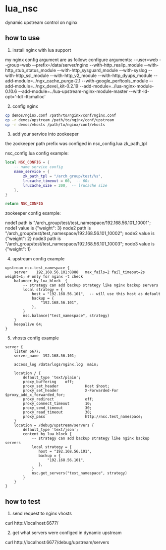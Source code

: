 # lua_nsc
dynamic upstream control on nginx

## how to use

1. install nginx with lua support

my nginx config argument are as follow:
configure arguments: --user=web --group=web --prefix=/data/server/nginx --with-http_realip_module --with-http_stub_status_module --with-http_sysguard_module --with-syslog --with-http_ssl_module --with-http_v2_module --with-http_dyups_module --add-module=../ngx_cache_purge-2.1 --with-google_perftools_module --add-module=../ngx_devel_kit-0.2.19 --add-module=../lua-nginx-module-0.10.6 --add-module=../lua-upstream-nginx-module-master --with-ld-opt='-ldl -ltcmalloc'

2. config nginx

```sh
cp demos/nginx.conf /path/to/nginx/conf/nginx.conf
cp -r demos/upstream /path/to/nginx/conf/upstream
cp -r demos/vhosts /path/to/nginx/conf/vhosts
```

3. add your service into zookeeper

the zookeeper path prefix was configed in nsc_config.lua  zk_path_tpl

nsc_config.lua config example:

```lua
local NSC_CONFIG = {
    -- name service config
    name_service = {
        zk_path_tpl = "/arch_group/test/%s",
        lrucache_timeout = 60,  -- 60s
        lrucache_size = 200,  -- lrucache size
    },
}

return NSC_CONFIG
```

zookeeper config example:

node1 path is "/arch_group/test/test_namespace/192.168.56.101_10001"; node1 value is {"weight": 3}
node2 path is "/arch_group/test/test_namespace/192.168.56.101_10002"; node2 value is {"weight": 2}
node3 path is "/arch_group/test/test_namespace/192.168.56.101_10003"; node3 value is {"weight": 1}


4. upstream config example

```
upstream nsc.test_namespace {
    server    192.168.56.101:8888   max_fails=2 fail_timeout=2s weight=1; # only for nginx -t check
    balancer_by_lua_block  {
        -- strategy can add backup strategy like nginx backup servers
        local strategy = {
            host = "192.168.56.101",  -- will use this host as default
            backup = {
                "192.168.56.101",
            },
        }
        nsc.balance("test_namespace", strategy)
    }
    keepalive 64;
}
```

5. vhosts config example

```
server {
    listen 6677;
    server_name  192.168.56.101;

    access_log /data/logs/nginx.log  main;

    location / {
        default_type 'text/plain';
        proxy_buffering    off;
        proxy_set_header            Host $host;
        proxy_set_header            X-Forwarded-For $proxy_add_x_forwarded_for;
        proxy_redirect              off;
        proxy_connect_timeout       10;
        proxy_send_timeout          30;
        proxy_read_timeout          30;
        proxy_pass                  http://nsc.test_namespace;
    }
    location = /debug/upstream/servers {
        default_type 'text/json';
        content_by_lua_block {
            -- strategy can add backup strategy like nginx backup servers
            local strategy = {
               host = "192.168.56.101",
               backup = {
                   "192.168.56.101",
               },
            }
            nsc.get_servers("test_namespace", strategy)
        }
    }
}
```


## how to test

1. send request to nginx vhosts

curl http://localhost:6677/

2. get what servers were configed in dynamic upstream

curl http://localhost:6677/debug/upstream/servers
